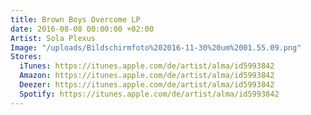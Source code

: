```yaml
---
title: Brown Boys Overcome LP
date: 2016-08-08 00:00:00 +02:00
Artist: Sola Plexus
Image: "/uploads/Bildschirmfoto%202016-11-30%20um%2001.55.09.png"
Stores:
  iTunes: https://itunes.apple.com/de/artist/alma/id5993842
  Amazon: https://itunes.apple.com/de/artist/alma/id5993842
  Deezer: https://itunes.apple.com/de/artist/alma/id5993842
  Spotify: https://itunes.apple.com/de/artist/alma/id5993842
---
```


